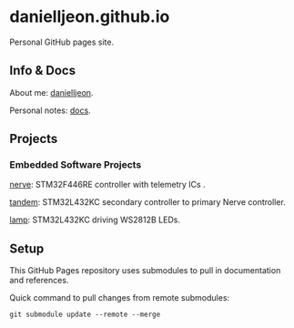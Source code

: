 # danielljeon.github.io

Personal GitHub pages site.

## Info & Docs

About me: [danielljeon](danielljeon).

Personal notes: [docs](docs).

## Projects

### Embedded Software Projects

[nerve](https://github.com/danielljeon/nerve): STM32F446RE controller with
telemetry ICs .

[tandem](https://github.com/danielljeon/tandem): STM32L432KC secondary
controller to primary Nerve controller.

[lamp](https://github.com/danielljeon/lamp): STM32L432KC driving WS2812B LEDs.

## Setup

This GitHub Pages repository uses submodules to pull in documentation and
references.

Quick command to pull changes from remote submodules:

```shell
git submodule update --remote --merge
```
